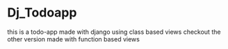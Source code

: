 # Dj_Todoapp
this is a todo-app made with django using class based views
checkout the other version made with function based views
